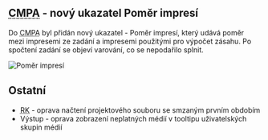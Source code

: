﻿---
categories: [fenix]
layout: fenix
---
## <abbr title="Crossmediální postanalýza">CMPA</abbr> - nový ukazatel Poměr impresí
Do <abbr title="Crossmediální postanalýza">CMPA</abbr> byl přidán nový ukazatel - Poměr impresí, který udává poměr mezi impresemi ze zadání a impresemi použitými pro výpočet zásahu. Po spočtení zadání se objeví varování, co se nepodařilo splnit.  

![Poměr impresí]({{site.url}}/data/pomerimpresi.png "Poměr impresí")

## Ostatní
<ul>
<li><abbr title="Reachové křivky">RK</abbr> - oprava načtení projektového souboru se smzaným prvním obdobím
<li>Výstup - oprava zobrazení neplatných médií v tooltipu uživatelských skupin médií</li>
</ul>
